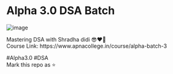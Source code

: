 # Alpha 3.0 DSA Batch

![image](https://user-images.githubusercontent.com/95350584/212660782-3ac95ba1-7b14-442b-ad06-8b5ae793b863.png)
<p>
Mastering DSA with Shradha didi 😎❤️‍🔥<br>
Course Link: https://www.apnacollege.in/course/alpha-batch-3
</p>
<p>
 
#Alpha3.0 #DSA
<br>
Mark this repo as ⭐
</p>

